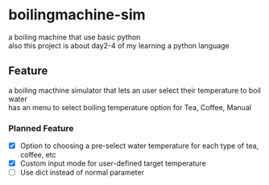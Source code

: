 # boilingmachine-sim
a boiling machine that use basic python <br>
also this project is about day2-4 of my learning a python language <br>
## Feature
a boiling macthine simulator that lets an user select their temperature to boil water <br>
has an menu to select boiling temperature option for Tea, Coffee, Manual
### Planned Feature <br>
- [x] Option to choosing a pre-select water temperature for each type of tea, coffee, etc <br>
- [x] Custom input mode for user-defined target temperature
- [ ] Use dict instead of normal parameter 
